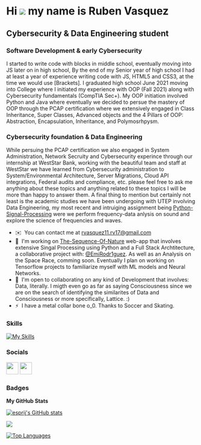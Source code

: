 Hi ![](https://user-images.githubusercontent.com/18350557/176309783-0785949b-9127-417c-8b55-ab5a4333674e.gif) my name is Ruben Vasquez 
=====================================================================================================================================

## Cybersecurity & Data Engineering student

### Software Development & early Cybersecurity
I started to write code with blocks in middle school, eventually moving into JS later on in high school, By the end of my Senior year of high school I had at least a year of experience writing code with JS, HTML5 and CSS3, at the time we would use \[Brackets\]. I graduated high school June 2021 moving into College where I initiated my experience with OOP (Fall 2021) along with Cybersecurity fundamentals (CompTIA Sec+). My OOP initiation involved Python and Java where eventually we decided to persue the mastery of OOP through the PCAP certification where we extensively engaged in Class Inheritance, Super Classes, Advanced objects and the 4 Pillars of OOP: Abstraction, Encapsulation, Inheritance, and Polymosrhpysm. 

### Cybersecurity foundation & Data Engineering 
While persuing the PCAP certification we also engaged in System Administration, Network Secruity and Cybersecurity experince through our internship at WestStar Bank, working with the beautiful team and staff at WestStar we have learned from Cybersecurity administration to System/Environmental Architecture, Server Migrations, Cloud API integrations, Federal audits and compliance, etc. please feel free to ask me anything about these topics and anything related to these topics I will be more than happy to answer them. A final thing to mention but certainly not least is the academic studies we have been undergoing with UTEP involving Data Engineering, my most recent and intruiging assignment being [Python-Signal-Processing](https://github.com/Esprij/Python-Signal-Processing) were we perform frequency-data anlysis on sound and explore the science of frequencies and waves.

* ✉️  You can contact me at [rvasquez11.rv17@gmail.com](mailto:rvasquez11.rv17@gmail.com)
* 🧠  I'm working on [The-Sequence-Of-Nature](https://github.com/Esprij/The-Sequence-Of-Nature) web-app that involves extensive Singal Processing using Python and a Full Stack Archtitecture, a collaborative project with: [@EmiRodr1guez](https://github.com/EmiRodr1guez). As well as an Analysis on the Space Race, comming soon. Eventually I plan on working on Tensorflow projects to familiarize myself with ML models and Neural Networks.
* 🤝  I'm open to collaborating on any kind of Development that involves: Data, literally. I migth even go as far as saying Consciousness since we are on the search of identifying the similarites of Data and Consciousness or more specifically, Lattice. :)
* ⚡  I have a metal collar bone o_0. Thanks to Soccer and Skating.


### Skills
[![My Skills](https://skillicons.dev/icons?i=py,java,js,sqlite,html,css,bash,powershell,bootstrap,flask,selenium,azure&perline=6)](https://skillicons.dev)


### Socials
<p align="left">
  <a href="https://www.github.com/esprij" target="_blank" rel="noreferrer"><img src="https://raw.githubusercontent.com/danielcranney/readme-generator/main/public/icons/socials/github.svg" width="32" height="32" /></a> 
  <a href="https://www.linkedin.com/in/ruben-vasquez-27b2a121b/" target="_blank" rel="noreferrer"><img src="https://raw.githubusercontent.com/danielcranney/readme-generator/main/public/icons/socials/linkedin.svg" width="32" height="32" /></a>
</p>


### Badges
<b>My GitHub Stats</b>

<a href="http://www.github.com/esprij"><img src="https://github-readme-stats.vercel.app/api?username=esprij&show_icons=true&hide=&count_private=true&title_color=0891b2&text_color=ffffff&icon_color=0891b2&bg_color=1c1917&hide_border=true&show_icons=true" alt="esprij's GitHub stats" /></a>

<a href="http://www.github.com/esprij"><img src="https://github-readme-streak-stats.herokuapp.com/?user=esprij&stroke=ffffff&background=1c1917&ring=0891b2&fire=0891b2&currStreakNum=ffffff&currStreakLabel=0891b2&sideNums=ffffff&sideLabels=ffffff&dates=ffffff&hide_border=true" /></a>

<a href="https://github.com/esprij" align="left"><img src="https://github-readme-stats.vercel.app/api/top-langs/?username=esprij&langs_count=10&title_color=0891b2&text_color=ffffff&icon_color=0891b2&bg_color=1c1917&hide_border=true&locale=en&custom_title=Top%20%Languages" alt="Top Languages" /></a>
